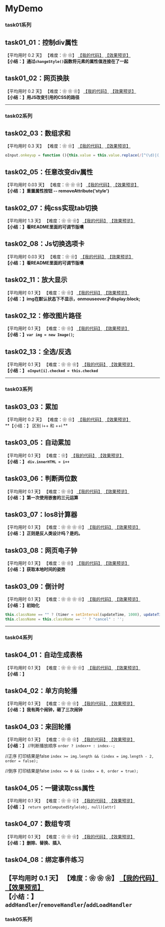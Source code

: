 # MyDemo

### task01系列

## task01_01：控制div属性

【平均用时 0.2 天】
【难度：❀ ❀】
[【我的代码】](https://github.com/wangsiyuan233/MyDemo/blob/master/task01/01/task01_01.html)
[【效果预览】](https://wangsiyuan233.cn/MyDemo/task01/01/task01_01.html)<br>
**【小结：】通过`changeStyle()`函数将元素的属性值连接在了一起**

## task01_02：网页换肤

【平均用时 0.2 天】
【难度：❀ ❀ ❀】
[【我的代码】](https://github.com/wangsiyuan233/MyDemo/blob/master/task01/02/task01_02.html)
[【效果预览】](https://wangsiyuan233.cn/MyDemo/task01/02/task01_02.html)<br>
**【小结：】用JS改变引用的CSS的路径**

----------
### task02系列

## task02_03：数组求和

【平均用时 0.3 天】
【难度：❀ ❀】
[【我的代码】](https://github.com/wangsiyuan233/MyDemo/blob/master/task02/03/task02_03.html)
[【效果预览】](https://wangsiyuan233.cn/MyDemo/task02/03/task02_03.html)<br>
```javascript
oInput.onkeyup = function (){this.value = this.value.replace(/[^(\d)|(,)]/,"")};
```

## task02_05：任意改变div属性

【平均用时 0.03 天】
【难度：❀ ❀ ❀】
[【我的代码】](https://github.com/wangsiyuan233/MyDemo/blob/master/task02/05/task02_05.html)
[【效果预览】](https://wangsiyuan233.cn/MyDemo/task02/05/task02_05.html)<br>
**【小结：】重置属性按钮 -- removeAttribute('style')**

## task02_07：纯css实现tab切换

【平均用时 1.3 天】
【难度：❀ ❀ ❀】
[【我的代码】](https://github.com/wangsiyuan233/MyDemo/blob/master/task02/07/task02_07.html)
[【效果预览】](https://wangsiyuan233.cn/MyDemo/task02/07/task02_07.html)<br>
**【小结：】看README里面的可调节版噢**


## task02_08：Js切换选项卡

【平均用时 0.03 天】
【难度：❀ ❀】
[【我的代码】](https://github.com/wangsiyuan233/MyDemo/blob/master/task02/08/task02_08.html)
[【效果预览】](https://wangsiyuan233.cn/MyDemo/task02/08/task02_08.html)<br>
**【小结：】看README里面的可调节版噢**


## task02_11：放大显示

【平均用时 0.1 天】
【难度：❀ ❀】
[【我的代码】](https://github.com/wangsiyuan233/MyDemo/blob/master/task02/11/task02_11.html)
[【效果预览】](https://wangsiyuan233.cn/MyDemo/task02/11/task02_11.html)<br>
**【小结：】img在默认状态下不显示，onmouseover才display:block;**

## task02_12：修改图片路径

【平均用时 0.1 天】
【难度：❀ ❀】
[【我的代码】](https://github.com/wangsiyuan233/MyDemo/blob/master/task02/12/task02_12.html)
[【效果预览】](https://wangsiyuan233.cn/MyDemo/task02/12/task02_12.html)<br>
**【小结：】`var img = new Image()`;**

## task02_13：全选/反选

【平均用时 0.1 天】
【难度：❀ ❀ ❀】
[【我的代码】](https://github.com/wangsiyuan233/MyDemo/blob/master/task02/13/task02_13.html)
[【效果预览】](https://wangsiyuan233.cn/MyDemo/task02/13/task02_13.html)<br>
**【小结：】 `oInput[i].checked = this.checked`**

----------
### task03系列

## task03_03：累加

【平均用时 0.2 天】
【难度：❀ ❀】
[【我的代码】](https://github.com/wangsiyuan233/MyDemo/blob/master/task03/03/task03_03.html)
[【效果预览】](https://wangsiyuan233.cn/MyDemo/task03/03/task03_03.html)<br>
**【小结：】 区别 i++ 和 ++i **

## task03_05：自动累加

【平均用时 0.1 天】
【难度：❀】
[【我的代码】](https://github.com/wangsiyuan233/MyDemo/blob/master/task03/05/task03_05.html)
[【效果预览】](https://wangsiyuan233.cn/MyDemo/task03/05/task03_05.html)<br>
**【小结：】 `div.innerHTML = i++`**

## task03_06：判断两位数

【平均用时 0.1 天】
【难度：❀ ❀】
[【我的代码】](https://github.com/wangsiyuan233/MyDemo/blob/master/task03/06/task03_06.html)
[【效果预览】](https://wangsiyuan233.cn/MyDemo/task03/06/task03_06.html)<br>
**【小结：】第一次使用嵌套的三元运算**

## task03_07：Ios8计算器

【平均用时 0.1 天】
【难度：❀ ❀ ❀ ❀】
[【我的代码】](https://github.com/wangsiyuan233/MyDemo/blob/master/task03/07/task03_07.html)
[【效果预览】](https://wangsiyuan233.cn/MyDemo/task03/07/task03_07.html)<br>
**【小结：】正则是反人类设计吗？是的。**


## task03_08：网页电子钟

【平均用时 0.1 天】
【难度：❀ ❀】
[【我的代码】](https://github.com/wangsiyuan233/MyDemo/blob/master/task03/08/task03_08.html)
[【效果预览】](https://wangsiyuan233.cn/MyDemo/task03/08/task03_08.html)<br>
**【小结：】获取本地时间的姿势**

## task03_09：倒计时

【平均用时 0.1 天】
【难度：❀ ❀ ❀ ❀】
[【我的代码】](https://github.com/wangsiyuan233/MyDemo/blob/master/task03/09/task03_09.html)
[【效果预览】](https://wangsiyuan233.cn/MyDemo/task03/09/task03_09.html)<br>
**【小结：】初始化**
```javascript
this.className == "" ? (timer = setInterval(updateTime, 1000), updateTime()) : (clearInterval(timer));
this.className = this.className == '' ? "cancel" : '';
```
----------
### task04系列

## task04_01：自动生成表格

【平均用时 0.1 天】
【难度：❀ ❀ ❀ ❀】
[【我的代码】](https://github.com/wangsiyuan233/MyDemo/blob/master/task04/01/task04_01.html)
[【效果预览】](https://wangsiyuan233.cn/MyDemo/task04/01/task04_01.html)<br>
**【小结：】**

## task04_02：单方向轮播

【平均用时 0.1 天】
【难度：❀ ❀ ❀】
[【我的代码】](https://github.com/wangsiyuan233/MyDemo/blob/master/task04/02/task04_02.html)
[【效果预览】](https://wangsiyuan233.cn/MyDemo/task04/02/task04_02.html)<br>
**【小结：】我有两个闹钟，砸了三次闹钟**

## task04_03：来回轮播

【平均用时 0.1 天】
【难度：❀ ❀ ❀】
[【我的代码】](https://github.com/wangsiyuan233/MyDemo/blob/master/task04/03/task04_03.html)
[【效果预览】](https://wangsiyuan233.cn/MyDemo/task04/03/task04_03.html)<br>
**【小结：】**
//判断播放顺序
`order ? index++ : index--;`

//正序 打印结果是false
`index >= img.length && (index = img.length - 2, order = false);`

//倒序 打印结果是false
`index <= 0 && (index = 0, order = true);`
			

## task04_05：一键读取css属性

【平均用时 0.1 天】
【难度：❀ ❀ ❀】
[【我的代码】](https://github.com/wangsiyuan233/MyDemo/blob/master/task04/05/task04_05.html)
[【效果预览】](https://wangsiyuan233.cn/MyDemo/task04/05/task04_05.html)<br>
**【小结：】**
`return getComputedStyle(obj, null)[attr]`

## task04_07：数组专项

【平均用时 0.1 天】
【难度：❀ ❀ ❀】
[【我的代码】](https://github.com/wangsiyuan233/MyDemo/blob/master/task04/07/task04_07.html)
[【效果预览】](https://wangsiyuan233.cn/MyDemo/task04/07/task04_07.html)<br>
**【小结：】删除、替换、插入**

## task04_08：绑定事件练习

【平均用时 0.1 天】
【难度：❀ ❀ ❀】
[【我的代码】](https://github.com/wangsiyuan233/MyDemo/blob/master/task04/08/task04_08.html)
[【效果预览】](https://wangsiyuan233.cn/MyDemo/task04/08/task04_08.html)<br>
**【小结：】**
`addHandler`/`removeHandler`/`addLoadHandler`
----------
### task05系列


